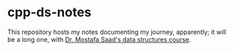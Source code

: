 # cpp-ds-notes
This repository hosts my notes documenting my journey, apparently; it will be a long one, with [Dr. Mostafa Saad's  data structures course](https://www.udemy.com/course/dscpp-skills/).
